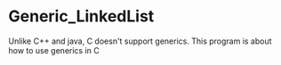 # Generic_LinkedList
Unlike C++ and java, C doesn't support generics. This program is about how to use generics in C
